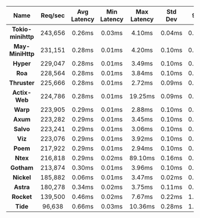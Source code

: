 |   **Name**   |   Req/sec   | Avg Latency | Min Latency | Max Latency | Std Dev | 95% | 99% | 99.9% |  # Requests | Transfer Rate |  # Errors |
|:------------:|:-----------:|:-----------:|:-----------:|:-----------:|:-----------:|:-----------:|:----:|:----:|:----:|:-----------:|:-----------:|
|**Tokio-minihttp** |243,656|0.26ms|0.03ms|4.10ms|0.04ms|0.34ms|0.43ms|0.78ms|10,964,229|23.93MB/Sec|0|
|**May-MiniHttp** |231,151|0.28ms|0.01ms|4.20ms|0.10ms|0.53ms|0.81ms|1.13ms|10,401,512|22.49MB/Sec|0|
|**Hyper** |229,047|0.28ms|0.01ms|3.49ms|0.10ms|0.51ms|0.79ms|1.30ms|10,306,893|19.22MB/Sec|0|
|**Roa** |228,564|0.28ms|0.01ms|3.84ms|0.10ms|0.50ms|0.75ms|1.26ms|10,285,159|19.18MB/Sec|0|
|**Thruster** |225,666|0.28ms|0.01ms|2.72ms|0.09ms|0.49ms|0.73ms|1.19ms|10,154,890|21.95MB/Sec|0|
|**Actix-Web** |224,786|0.28ms|0.01ms|19.25ms|0.09ms|0.43ms|0.51ms|0.91ms|10,115,212|27.87MB/Sec|0|
|**Warp** |223,905|0.29ms|0.01ms|2.88ms|0.10ms|0.54ms|0.84ms|1.30ms|10,075,642|27.55MB/Sec|0|
|**Axum** |223,282|0.29ms|0.01ms|3.45ms|0.10ms|0.53ms|0.80ms|1.30ms|10,047,440|27.47MB/Sec|0|
|**Salvo** |223,241|0.29ms|0.01ms|3.06ms|0.10ms|0.52ms|0.79ms|1.26ms|10,045,761|27.68MB/Sec|0|
|**Viz** |223,076|0.29ms|0.01ms|3.92ms|0.10ms|0.52ms|0.80ms|1.34ms|10,038,133|27.66MB/Sec|0|
|**Poem** |217,922|0.29ms|0.01ms|2.94ms|0.10ms|0.53ms|0.77ms|1.33ms|9,806,274|27.02MB/Sec|0|
|**Ntex** |216,818|0.29ms|0.02ms|89.10ms|0.16ms|0.47ms|0.62ms|1.32ms|9,756,674|26.67MB/Sec|0|
|**Gotham** |213,874|0.30ms|0.01ms|3.96ms|0.10ms|0.56ms|0.83ms|1.34ms|9,624,104|34.06MB/Sec|0|
|**Nickel** |185,882|0.06ms|0.01ms|3.47ms|0.02ms|0.11ms|0.13ms|0.24ms|8,364,450|26.77MB/Sec|0|
|**Astra** |180,278|0.34ms|0.02ms|3.75ms|0.11ms|0.63ms|0.75ms|1.20ms|8,112,342|18.40MB/Sec|0|
|**Rocket** |139,500|0.46ms|0.02ms|7.67ms|0.22ms|1.07ms|1.42ms|2.15ms|6,277,385|32.86MB/Sec|0|
|**Tide** |96,638|0.66ms|0.03ms|10.36ms|0.28ms|1.29ms|1.55ms|2.08ms|4,348,650|11.89MB/Sec|0|
